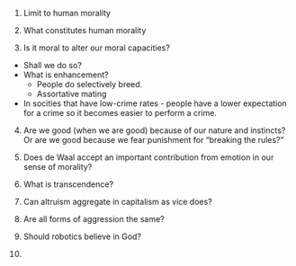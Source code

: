 1. Limit to human morality

2. What constitutes human morality

3. Is it moral to alter our moral capacities?

- Shall we do so?
- What is enhancement?
	- People do selectively breed.
	- Assortative mating
- In socities that have low-crime rates - people have a lower expectation for a crime so it becomes easier to perform a crime.

4. Are we good (when we are good) because of our nature and instincts? Or are we good because we fear punishment for “breaking the rules?”

5. Does de Waal accept an important contribution from emotion in our sense of morality?

6. What is transcendence? 

7. Can altruism aggregate in capitalism as vice does?

8. Are all forms of aggression the same?

9. Should robotics believe in God?

10. 